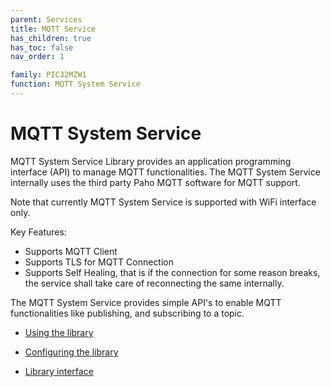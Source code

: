 ```yaml
---
parent: Services
title: MQTT Service
has_children: true
has_toc: false
nav_order: 1

family: PIC32MZW1
function: MQTT System Service
---
```


# MQTT System Service

MQTT System Service Library provides an application programming interface (API) to manage MQTT functionalities. The MQTT System Service internally uses the third party Paho MQTT software for MQTT support.

Note that currently MQTT System Service is supported with WiFi interface only.

Key Features:
- Supports MQTT Client 
- Supports TLS for MQTT Connection
- Supports Self Healing, that is if the connection for some reason breaks, the service shall take care of reconnecting the same internally.  

The MQTT System Service provides simple API's to enable MQTT functionalities like publishing, and subscribing to a topic. 

* [Using the library](usage.md/#using-the-library)

* [Configuring the library](configuration.md/#configuring-the-library)

* [Library interface](interface.md)
